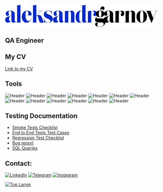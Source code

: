 ![header](https://github.com/AleksandrGarnov/AleksandrGarnov/blob/master/assets/aleksandrgarnov%20(2).png)

## QA Engineer

## My CV
[Link to my CV](https://drive.google.com/file/d/1vmGcpsW1jDOkttTTgo45rJSwSICA9xJ4/view?usp=share_link)

## Tools
![Header](https://img.shields.io/badge/Jira-090909?style=for-the-badge&logo=jira&logoColor=136be1)
![Header](https://img.shields.io/badge/Postman-090909?style=for-the-badge&logo=postman&logoColor=f76935)
![Header](https://img.shields.io/badge/Github-090909?style=for-the-badge&logo=github&logoColor=8cc4d7)
![Header](https://img.shields.io/badge/Figma-090909?style=for-the-badge&logo=figma&logoColor=7d5fa6)
![Header](https://img.shields.io/badge/Jenkins-090909?style=for-the-badge&logo=jenkins&logoColor=f7f7f7)
![Header](https://img.shields.io/badge/MySQL-090909?style=for-the-badge&logo=mysql&logoColor=00618a)
![Header](https://img.shields.io/badge/DevTools-090909?style=for-the-badge&logo=googlechrome&logoColor=2674f2)
![Header](https://img.shields.io/badge/Fiddler-090909?style=for-the-badge&logo=fiddler&logoColor=8cc4d7)
![Header](https://img.shields.io/badge/CharlesProxy-090909?style=for-the-badge&logo=charlesproxy&logoColor=8cc4d7)
![Header](https://img.shields.io/badge/Git-090909?style=for-the-badge&logo=git&logoColor=8cc4d7)
![Header](https://img.shields.io/badge/Docker-090909?style=for-the-badge&logo=docker&logoColor=8cc4d7)
![Header](https://img.shields.io/badge/SOAPUI-090909?style=for-the-badge&logo=soapui&logoColor=8cc4d7)
![Header](https://img.shields.io/badge/JavaScript-090909?style=for-the-badge&logo=javascript&logoColor=8cc4d7)


## Testing Documentation
- [Smoke Tests Checklist](https://docs.google.com/spreadsheets/d/1XtTGHHapkD0-80wIiDR4Ax2Xf64kPE7O43mDgrJ6pGY/edit?usp=sharing)
- [End to End Tests Test Cases](https://docs.google.com/spreadsheets/d/1f1zlqaOua0whIbHvY536njufji7VK48JIq04OwJOf70/edit?usp=share_link)
- [Regression Test Checklist](https://docs.google.com/spreadsheets/d/1XtTGHHapkD0-80wIiDR4Ax2Xf64kPE7O43mDgrJ6pGY/edit?usp=sharing)
- [Bug report](https://docs.google.com/spreadsheets/d/18J1TvqN52sWzcmbHjZooTLjqbUxd9ZphOVq2XKO84bU/edit?usp=sharing)
- [SQL Queries](https://github.com/AleksandrGarnov/Epam-MySQL-Practice.git)


## Contact:

[![LinkedIn](https://img.shields.io/badge/-LinkedIn-072ACB?style=for-the-badge&logo=LinkedIn&logoColor=010101)](https://www.linkedin.com/in/aleksandr-garnov/)
[![Telegram](https://img.shields.io/badge/-Telegram-072ACB?style=for-the-badge&logo=Telegram&logoColor=010101)](https://t.me/vurburq)
[![Instagram](https://img.shields.io/badge/-Instagram-072ACB?style=for-the-badge&logo=Instagram&logoColor=010101)](https://instagram.com/alexsanderromanovich)
 

[![Top Langs](https://github-readme-stats.vercel.app/api/top-langs/?username=AleksandrGarnov&layout=compact)](https://github.com/anuraghazra/github-readme-stats)

